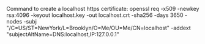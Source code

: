 
Command to create a localhost https certificate:
    openssl req -x509 -newkey rsa:4096 -keyout localhost.key -out localhost.crt -sha256 -days 3650 -nodes -subj "/C=US/ST=NewYork/L=Brooklyn/O=Me/OU=Me/CN=localhost" -addext "subjectAltName=DNS:localhost,IP:127.0.0.1"

